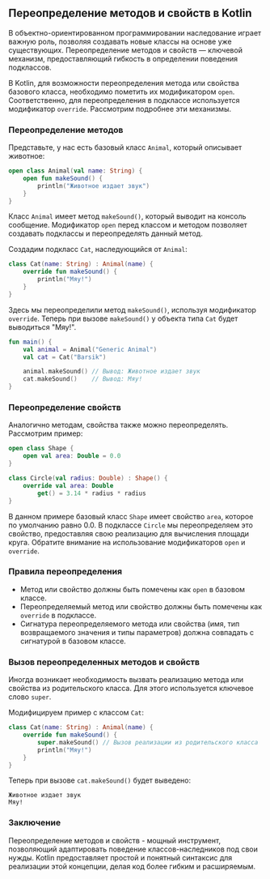 ## Переопределение методов и свойств в Kotlin

В объектно-ориентированном программировании наследование играет важную роль, позволяя создавать новые классы на основе уже существующих. Переопределение методов и свойств — ключевой механизм, предоставляющий гибкость в определении поведения подклассов. 

В Kotlin, для возможности переопределения метода или свойства базового класса, необходимо пометить их модификатором `open`.  Соответственно, для переопределения в подклассе используется модификатор `override`. Рассмотрим подробнее эти механизмы.

### Переопределение методов

Представьте, у нас есть базовый класс `Animal`, который описывает животное:

```kotlin
open class Animal(val name: String) {
    open fun makeSound() {
        println("Животное издает звук")
    }
}
```

Класс `Animal` имеет метод `makeSound()`, который выводит на консоль сообщение.  Модификатор `open`  перед классом и методом  позволяет создавать подклассы и переопределять данный метод.

Создадим подкласс `Cat`, наследующийся от `Animal`:

```kotlin
class Cat(name: String) : Animal(name) {
    override fun makeSound() {
        println("Мяу!")
    }
}
```

Здесь мы переопределили метод `makeSound()`, используя модификатор `override`. Теперь при вызове `makeSound()` у объекта типа `Cat` будет выводиться "Мяу!".

```kotlin
fun main() {
    val animal = Animal("Generic Animal")
    val cat = Cat("Barsik")

    animal.makeSound() // Вывод: Животное издает звук
    cat.makeSound()    // Вывод: Мяу!
}
```

### Переопределение свойств

Аналогично методам, свойства также можно переопределять. Рассмотрим пример:

```kotlin
open class Shape {
    open val area: Double = 0.0
}

class Circle(val radius: Double) : Shape() {
    override val area: Double
        get() = 3.14 * radius * radius
}
```

В данном примере базовый класс `Shape` имеет свойство `area`, которое по умолчанию равно 0.0.  В подклассе `Circle` мы переопределяем это свойство, предоставляя свою реализацию для вычисления площади круга. Обратите внимание на использование модификаторов `open`  и `override`.

### Правила переопределения

-  Метод или свойство должны быть помечены как `open` в базовом классе.
-  Переопределяемый метод или свойство должны быть помечены как `override` в подклассе.
-  Сигнатура переопределяемого метода или свойства (имя, тип возвращаемого значения и типы параметров) должна совпадать с сигнатурой в базовом классе. 

### Вызов переопределенных методов и свойств

Иногда возникает необходимость вызвать реализацию метода или свойства из родительского класса. Для этого используется ключевое слово `super`. 

Модифицируем пример с классом `Cat`:

```kotlin
class Cat(name: String) : Animal(name) {
    override fun makeSound() {
        super.makeSound() // Вызов реализации из родительского класса
        println("Мяу!") 
    }
}
```

Теперь при вызове `cat.makeSound()` будет выведено:

```
Животное издает звук
Мяу!
```

### Заключение

Переопределение методов и свойств - мощный инструмент, позволяющий адаптировать поведение классов-наследников под свои нужды.  Kotlin предоставляет простой и понятный синтаксис для реализации этой концепции, делая код более гибким и расширяемым. 
